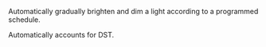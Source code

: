 Automatically gradually brighten and dim a light according to a programmed schedule.

Automatically accounts for DST.
